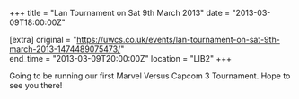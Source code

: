 +++
title = "Lan Tournament on Sat 9th March 2013"
date = "2013-03-09T18:00:00Z"

[extra]
original = "https://uwcs.co.uk/events/lan-tournament-on-sat-9th-march-2013-1474489075473/"    
end_time = "2013-03-09T20:00:00Z"
location = "LIB2"
+++

Going to be running our first Marvel Versus Capcom 3 Tournament. Hope to see you there\!


